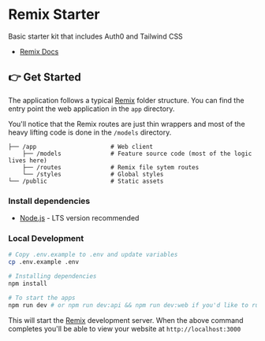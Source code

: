 # Remix Starter

Basic starter kit that includes Auth0 and Tailwind CSS

- [Remix Docs](https://remix.run/docs)

## 👉 Get Started

The application follows a typical [Remix](https://remix.run/docs/en/v1/tutorials/blog) folder structure. You can find the entry point the web application in the `app` directory.

You'll notice that the Remix routes are just thin wrappers and most of the heavy lifting code is done in the `/models` directory.

```
├── /app                     # Web client
    ├── /models              # Feature source code (most of the logic lives here)
    ├── /routes              # Remix file sytem routes
    └── /styles              # Global styles
└── /public                  # Static assets
```

### Install dependencies

- [Node.js](https://nodejs.org/en/) - LTS version recommended

### Local Development

```sh
# Copy .env.example to .env and update variables
cp .env.example .env

# Installing dependencies
npm install

# To start the apps
npm run dev # or npm run dev:api && npm run dev:web if you'd like to run them independently
```

This will start the [Remix](https://remix.run) development server. When the above command completes you'll be able to view your website at `http://localhost:3000`
